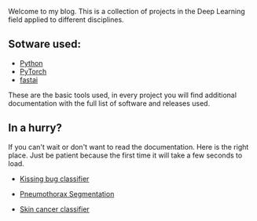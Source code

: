 Welcome to my blog. This is a collection of projects in the Deep Learning field applied to different disciplines.


## Sotware used:

- [Python](https://www.python.org/) 
- [PyTorch](https://pytorch.org/)
- [fastai](https://www.fast.ai)

These are the basic tools used, in every project you will find additional documentation with the full list of software and releases used.

## In a hurry?

If you can't wait or don't want to read the documentation. Here is the right place. Just be patient because the first time it will take a few seconds to load.

- [Kissing bug classifier](https://vinchuca.herokuapp.com/)

- [Pneumothorax Segmentation](https://pneumot.herokuapp.com/)

- [Skin cancer classifier](https://skinl.herokuapp.com/)
